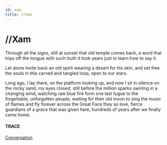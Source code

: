 ```yaml
---
id: xam
title: //Xam 
---
```


# //Xam

Through all the signs, still 
at sunset 
that old temple comes back, 
a word that trips off the tongue 
with such truth 
it took years just to learn 
how to say it.  

Let alone invite back 
an old spirit wearing a desert 
for his skin, and set free the souls 
in this carved and tangled loop, 
open to our stars.  

Long ago, I lay there, 
on the platform looking up, 
and now I sit in silence 
on the rocky sand, 
my eyes closed, still before 
the million sparks swirling 
in a changing wind, 
watching raw blue fire form 
one last fugue to the forgettable, 
unforgotten people, 
waiting for their old moon 
to sing the music of flames 
and fly forever across 
the Great Face they so love, 
fierce guardians of a grace 
that was given here, 
hundreds of years after 
we finally came home.


#### TRACE

[Conversation](https://www.youtube.com/watch?v=CCYw0QVoB_U "Paul Myburgh")